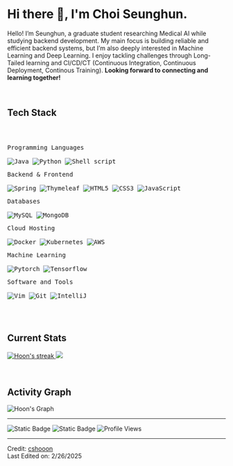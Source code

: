 <h1>Hi there 👋, I'm Choi Seunghun.</h1>


<!-- Short Bio -->
<p>Hello! I’m Seunghun, a graduate student researching Medical AI while studying backend development. My main focus is building reliable and efficient backend systems, but I’m also deeply interested in Machine Learning and Deep Learning. I enjoy tackling challenges through Long-Tailed learning and CI/CD/CT (Continuous Integration, Continuous Deployment, Continous Training). <b>Looking forward to connecting and learning together!</b></p>


<!-- Tech Stack -->
</br>
<h2>Tech Stack</h2>

<div>
	<p style="display: inline-block;">
	<p>
		<kbd>
			<kbd>Programming Languages</kbd>
			<br>
			<br>
			<img src="https://img.shields.io/badge/Java-05122A?style=flat&logo=openjdk&logoColor=white" alt="Java">
			<img src="https://img.shields.io/badge/Python-05122A?style=flat&logo=python&logoColor=white" alt="Python">
			<img src="https://img.shields.io/badge/Shell%20Script-05122A?style=flat&logo=gnu-bash&logoColor=white" alt="Shell script">		
		</kbd>
	</p>
  <p>
		<kbd>
			<kbd>Backend & Frontend</kbd>
			<br>
			<br>
		<img src="https://img.shields.io/badge/Spring-05122A?style=flat&logo=Spring&logoColor=white" alt="Spring">
		<img alt="Thymeleaf" src="https://img.shields.io/badge/Thymeleaf-05122A?style=flat&logo=Thymeleaf">
		<img src="https://img.shields.io/badge/HTML5-05122A?style=flat&logo=HTML5&logoColor=white" alt="HTML5">
		<img src="https://img.shields.io/badge/CSS3-05122A?style=flat&logo=CSS3&logoColor=white" alt="CSS3">
		<img src="https://img.shields.io/badge/JavaScript-05122A?style=flat&logo=Javascript&logoColor=white" alt="JavaScript">
		</kbd>
	</p>
	<p>
		<kbd>
			<kbd>Databases</kbd>
			<br>
			<br>
		<img src="https://img.shields.io/badge/MySQL-05122A?style=flat&logo=MySQL&logoColor=white" alt="MySQL">
		<img src="https://img.shields.io/badge/MongoDB-05122A?style=flat&logo=MongoDB&logoColor=white" alt="MongoDB">
		</kbd>
	</p>
  <p>
		<kbd>
			<kbd>Cloud Hosting</kbd>
			<br>
			<br>
			<img src="https://img.shields.io/badge/docker-05122A?style=flat&logo=docker&logoColor=white" alt="Docker">
			<img src="https://img.shields.io/badge/Kubernetes-05122A?style=flat&logo=Kubernetes&logoColor=white" alt="Kubernetes">
			<img src="https://img.shields.io/badge/AWS-05122A?style=flat&logo=amazonwebservices&logoColor=white" alt="AWS">			
		</kbd>
	</p>
  <p>
		<kbd>
			<kbd>Machine Learning</kbd>
			<br>
			<br>
			<img src="https://img.shields.io/badge/Pytorch-05122A?style=flat&logo=Pytorch&logoColor=white" alt="Pytorch">
			<img src="https://img.shields.io/badge/Tensorflow-05122A?style=flat&logo=Tensorflow&logoColor=white" alt="Tensorflow">
		</kbd>
	</p>
	<p>
		<kbd>
			<kbd>Software and Tools</kbd>
			<br>
			<br>
			<img src="https://img.shields.io/badge/Vim-05122A?style=flat&logo=Vim&logoColor=white" alt="Vim">
			<img src="https://img.shields.io/badge/Git-05122A?style=flat&logo=Git&logoColor=white" alt="Git">
			<img src="https://img.shields.io/badge/IntelliJ-05122A?style=flat&logo=intellij-idea&logoColor=white" alt="IntelliJ">
		</kbd>
	</p>
    </p>
</div>


<!-- Licenses & certifications -->
</br>

<!-- Current Stats card -->
</br>
<h2>Current Stats</h2>

<div>
<a href="https://github.com/cshooon">
      <img alt="Hoon's streak" src="https://github-readme-streak-stats-9m8ugfa77-denvercoder1.vercel.app/?user=cshooon&theme=monokai-metallian&border_radius=0&card_width=417&card_height=194&background=0D1017&fire=E8EDF3&currStreakNum=E8EDF3&sideNums=E8EDF3&currStreakLabel=E8EDF3&sideLabels=E8EDF3F0&dates=E8EDF3D5&ring=E8EDF3F0&card_width=400&card_height=195"/>
    </a>
<a href="https://github.com/cshooon">
<img src="https://github-readme-stats.vercel.app/api?username=cshooon&show_icons=true&bg_color=0D1017&border_radius=0&text_color=E8EDF3D5&title_color=E8EDF3&icon_color=E8EDF3&hide_border=false&card_width=414&card_height=195"/>
</a>
</div>



<!-- Activity Graph card -->
</br>
</br>
<h2>Activity Graph</h2>

![Hoon's Graph](https://github-readme-activity-graph.vercel.app/graph?username=cshooon&custom_title=Hoon's%20GitHub%20Activity%20Graph&bg_color=0d1017&color=e8edf3&line=e8edf3&point=e8edf3&area_color=FFFFFF&title_color=FFFFFF&area=true)

---

![Static Badge](https://img.shields.io/badge/Thanks%20for%20visiting!-05122A)
![Static Badge](https://img.shields.io/badge/Star%20%E2%AD%90%20some%20repositories%20you%20find%20helpful!%20-05122A)
![Profile Views](https://komarev.com/ghpvc/?username=cshooon&style=flat&labelolor=05122A&color=05122A)

------
Credit: [cshooon](https://github.com/cshooon) \
Last Edited on: 2/26/2025
